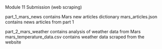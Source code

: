 Module 11 Submission (web scraping)

part_1_mars_news contains Mars new articles dictionary
mars_articles.json contains news articles from part 1

part_2_mars_weather contains analysis of weather data from Mars
mars_temperature_data.csv contains weather data scraped from the website